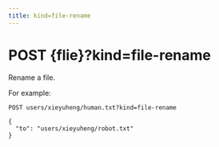 ```yaml
---
title: kind=file-rename
---
```


# POST {flie}?kind=file-rename

Rename a file.

For example:

```
POST users/xieyuheng/human.txt?kind=file-rename

{
  "to": "users/xieyuheng/robot.txt"
}
```
